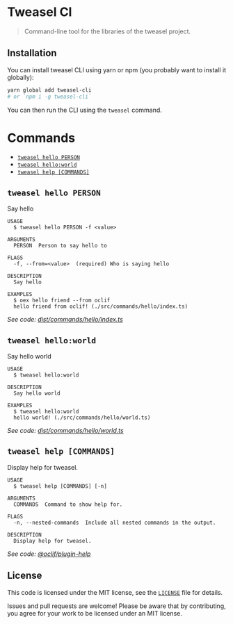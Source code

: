 # Tweasel CI

> Command-line tool for the libraries of the tweasel project.

<!-- TODO: A longer introduction to the module. -->

<!-- The heading levels are unfortunately really messed up here. This is caused by oclif's README generator: https://github.com/oclif/dev-cli/issues/112 -->


## Installation

You can install tweasel CLI using yarn or npm (you probably want to install it globally):

```sh
yarn global add tweasel-cli
# or `npm i -g tweasel-cli`
```

You can then run the CLI using the `tweasel` command.

# Commands

<!-- commands -->
* [`tweasel hello PERSON`](#tweasel-hello-person)
* [`tweasel hello:world`](#tweasel-helloworld)
* [`tweasel help [COMMANDS]`](#tweasel-help-commands)

## `tweasel hello PERSON`

Say hello

```
USAGE
  $ tweasel hello PERSON -f <value>

ARGUMENTS
  PERSON  Person to say hello to

FLAGS
  -f, --from=<value>  (required) Who is saying hello

DESCRIPTION
  Say hello

EXAMPLES
  $ oex hello friend --from oclif
  hello friend from oclif! (./src/commands/hello/index.ts)
```

_See code: [dist/commands/hello/index.ts](https://github.com/tweaselORG/cli/blob/v0.0.0/dist/commands/hello/index.ts)_

## `tweasel hello:world`

Say hello world

```
USAGE
  $ tweasel hello:world

DESCRIPTION
  Say hello world

EXAMPLES
  $ tweasel hello:world
  hello world! (./src/commands/hello/world.ts)
```

_See code: [dist/commands/hello/world.ts](https://github.com/tweaselORG/cli/blob/v0.0.0/dist/commands/hello/world.ts)_

## `tweasel help [COMMANDS]`

Display help for tweasel.

```
USAGE
  $ tweasel help [COMMANDS] [-n]

ARGUMENTS
  COMMANDS  Command to show help for.

FLAGS
  -n, --nested-commands  Include all nested commands in the output.

DESCRIPTION
  Display help for tweasel.
```

_See code: [@oclif/plugin-help](https://github.com/oclif/plugin-help/blob/v5.2.9/src/commands/help.ts)_
<!-- commandsstop -->

## License

This code is licensed under the MIT license, see the [`LICENSE`](LICENSE) file for details.

Issues and pull requests are welcome! Please be aware that by contributing, you agree for your work to be licensed under an MIT license.
